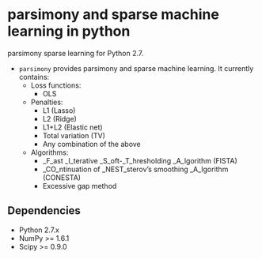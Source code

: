 parsimony and sparse machine learning in python
================================================

parsimony sparse learning for Python 2.7.
* `parsimony` provides parsimony and sparse machine learning. It currently contains:
    * Loss functions:
        * OLS
    * Penalties:
        * L1 (Lasso)
        * L2 (Ridge)
        * L1+L2 (Elastic net)
        * Total variation (TV)
        * Any combination of the above
    * Algorithms:
        * _F_ast _I_terative _S_oft-_T_hresholding _A_lgorithm (FISTA)
        * _CO_ntinuation of _NEST_sterov’s smoothing _A_lgorithm (CONESTA)
        * Excessive gap method


Dependencies
------------
* Python 2.7.x
* NumPy >= 1.6.1
* Scipy >= 0.9.0
